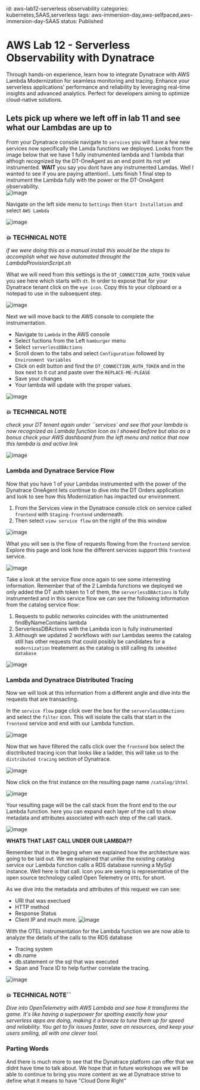 id: aws-lab12-serverless observability
categories: kubernetes,SAAS,serverless
tags: aws-immersion-day,aws-selfpaced,aws-immersion-day-SAAS
status: Published

# AWS Lab 12 - Serverless Observability with Dynatrace
 Through hands-on experience, learn how to integrate Dynatrace with AWS Lambda Modernization for seamless monitoring and tracing. Enhance your serverless applications' performance and reliability by leveraging real-time insights and advanced analytics. Perfect for developers aiming to optimize cloud-native solutions.

## Lets pick up where we left off in lab 11 and see what our Lambdas are up to

From your Dynatrace console navigate to `services`
you will have a few new services now specifically the Lamda functions we deployed.  Looks from the image below that we have 1 fully instrumented lambda and 1 lambda that althogh recognized by the DT-OneAgent as an end point its not yet instrumented.  **WAIT** you say you dont have any instrumented Lamdas.  Well I wanted to see if you are paying attention!.. Lets finish 1 final step to instrument the Lambda fully with the power or the DT-OneAgent observability.  
![image](img/lambdaServices.png)

Navigate on the left side menu to `Settings` then `Start Installation` and select `AWS Lambda`

![image](img/deployLambda.png)

### 💥 **TECHNICAL NOTE**
*if we were doing this as a manual install this would be the steps to accomplish what we have automated throught the LambdaProvisionScript.sh*

What we will need from this settings is the `DT_CONNECTION_AUTH_TOKEN` value you see here which starts with `dt`.  In order to expose that for your Dynatrace tenant click on the `eye icon`.  Copy this to your clipboard or a notepad to use in the subsequent step.

![image](img/deployLambdaSettings.png)

Next we will move back to the AWS console to complete the instrumentation.  
* Navigate to `Lambda` in the AWS console
* Select fuctions from the Left `hamburger` menu
* Select `serverlessDBActions`
* Scroll down to the tabs and select `Configuration` followed by `Environment Variables`
* Click on edit button and find the `DT_CONNECTION_AUTH_TOKEN` and in the box next to it cut and paste over the `REPLACE-ME-PLEASE` 
* Save your changes
* Your lambda will update with the proper values.

![image](img/awsLambdaVar.png)

### 💥 **TECHNICAL NOTE**
*check your DT tenant again under ``services` and see that your lambda is now recognized as Lambda function Icon as I showed before but also as a bonus check your AWS dashboard from the left menu and notice that now this lambda is and active link*

![image](img/cwLambdaLink.png)

### Lambda and Dynatrace Service Flow

Now that you have 1 of your Lambdas instrumented with the power of the Dynatrace OneAgent lets continue to dive into the DT Orders application and look to see how this Modernization has impacted our environment. 

1.  From the Services view in the Dynatrace console click on service called `frontend` with  `Staging-frontend` underneath. 
1.  Then select `view service flow` on the right of the this window

![image](img/serviceFlow.png)

What you will see is the flow of requests flowing from the `frontend` service. Explore this page and look how the different services support this `frontend` service.

![image](img/frontendServiceFlow.png)

Take a look at the service flow once again to see some interresting information.  Remember that of the 2 Lambda functions we deployed we only added the DT auth token to 1 of them, the `serverlessDBActions` is fully instrumented and in this service flow we can see the following information from the catalog service flow:
1.  Requests to public networks coincides with the unistrumented findByNameContains lambda
1.  ServerlessDBActions with the Lambda icon is fully instrumented
1.  Although we updated 2 workflows with our Lambdas seems the catalog still has other requests that could posibly be candidates for a `modernization` treatement as the catalog is still calling its `imbedded database`

![image](img/catalogdServiceFlow.png)

### Lambda and Dynatrace Distributed Tracing
Now we will look at this information from a different angle and dive into the requests that are transacting.

In the `service flow` page click over the box for the `servervlessDBActions` and select the `filter` icon. This will isolate the calls that start in the `frontend` service and end with our Lambda function.  

![image](img/filter.png)

Now that we have filtered the calls click over the `frontend` box select the disctributed tracing icon that looks like a ladder, this will take us to the `distributed tracing` section of Dynatrace.

![image](img/feDistributedTracing.png)

Now click on the frist instance on the resulting page name `/catalog/1html`

![image](img/catalogDTracing.png)

Your resulting page will be the call stack from the front end to the our Lambda function.  here you can expand each layer of the call to show metadata and attributes associated with each step of the call stack.  

![image](img/trace.png)

**WHATS THAT LAST CALL UNDER OUR LAMBDA??**

Remember that in the beging when we explained how the architecture was going to be laid out.  We we explained that unlike the existing catalog service our Lambda function calls a RDS database running a MySql instance.  Well here is that call. Icon you are seeing is representative of the open source technology called Open Telemetry or `OTEL` for short.  

As we dive into the metadata and attributes of this request we can see:
* URI that was exectued
* HTTP method
* Response Status
* Client IP and much more.
![image](img/lambdaDT.png)

With the OTEL instrumentation for the Lambda function we are now able to analyze the details of the calls to the RDS database
* Tracing system
* db.name
* db.statement or the sql that was executed
* Span and Trace ID to help further correlate the tracing.

![image](img/otelDT.png)

### 💥 **TECHNICAL NOTE**``
*Dive into OpenTelemetry with AWS Lambda and see how it transforms the game. It's like having a superpower for spotting exactly how your serverless apps are doing, making it a breeze to tune them up for speed and reliability. You get to fix issues faster, save on resources, and keep your users smiling, all with one clever tool.*

### Parting Words

And there is much more to see that the Dynatrace platform can offer that we didnt have time to talk about.  We hope that in future workshops we will be able to continue to bring you more content as we at Dynatrace strive to define what it means to have "Cloud Done Right"
